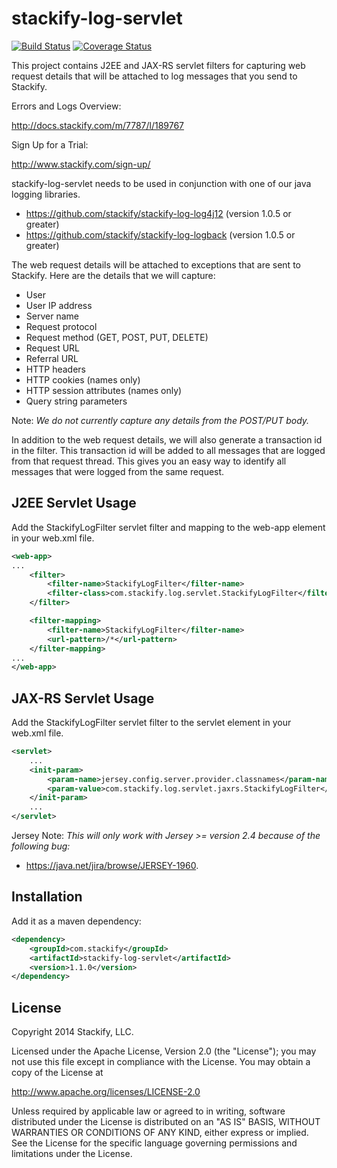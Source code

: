 # stackify-log-servlet

[![Build Status](https://travis-ci.org/stackify/stackify-log-servlet.png)](https://travis-ci.org/stackify/stackify-log-servlet)
[![Coverage Status](https://coveralls.io/repos/stackify/stackify-log-servlet/badge.png?branch=master)](https://coveralls.io/r/stackify/stackify-log-servlet?branch=master)

This project contains J2EE and JAX-RS servlet filters for capturing web request details that will be attached to log messages that you send to Stackify. 

Errors and Logs Overview:

http://docs.stackify.com/m/7787/l/189767

Sign Up for a Trial:

http://www.stackify.com/sign-up/

stackify-log-servlet needs to be used in conjunction with one of our java logging libraries.
- https://github.com/stackify/stackify-log-log4j12 (version 1.0.5 or greater)
- https://github.com/stackify/stackify-log-logback (version 1.0.5 or greater)

The web request details will be attached to exceptions that are sent to Stackify. Here are the details that we will capture:
- User
- User IP address
- Server name
- Request protocol
- Request method (GET, POST, PUT, DELETE)
- Request URL
- Referral URL
- HTTP headers
- HTTP cookies (names only)
- HTTP session attributes (names only)
- Query string parameters

Note: *We do not currently capture any details from the POST/PUT body.*

In addition to the web request details, we will also generate a transaction id in the filter. This transaction id will be added to all messages that are logged from that request thread. This gives you an easy way to identify all messages that were logged from the same request.

## J2EE Servlet Usage

Add the StackifyLogFilter servlet filter and mapping to the web-app element in your web.xml file.

```xml
<web-app>
...
    <filter>
        <filter-name>StackifyLogFilter</filter-name>
        <filter-class>com.stackify.log.servlet.StackifyLogFilter</filter-class>
    </filter>

    <filter-mapping>
        <filter-name>StackifyLogFilter</filter-name>
        <url-pattern>/*</url-pattern>
    </filter-mapping>
...
</web-app>
```

## JAX-RS Servlet Usage

Add the StackifyLogFilter servlet filter to the servlet element in your web.xml file.

```xml
<servlet>
    ...
    <init-param>
        <param-name>jersey.config.server.provider.classnames</param-name>
        <param-value>com.stackify.log.servlet.jaxrs.StackifyLogFilter</param-value>
    </init-param>
    ...
</servlet>
```

Jersey Note: *This will only work with Jersey >= version 2.4 because of the following bug:*
- https://java.net/jira/browse/JERSEY-1960.

## Installation

Add it as a maven dependency:
```xml
<dependency>
    <groupId>com.stackify</groupId>
    <artifactId>stackify-log-servlet</artifactId>
    <version>1.1.0</version>
</dependency>
```

## License

Copyright 2014 Stackify, LLC.

Licensed under the Apache License, Version 2.0 (the "License");
you may not use this file except in compliance with the License.
You may obtain a copy of the License at

   http://www.apache.org/licenses/LICENSE-2.0

Unless required by applicable law or agreed to in writing, software
distributed under the License is distributed on an "AS IS" BASIS,
WITHOUT WARRANTIES OR CONDITIONS OF ANY KIND, either express or implied.
See the License for the specific language governing permissions and
limitations under the License.

